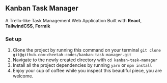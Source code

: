 ## Kanban Task Manager

A Trello-like Task Management Web Application Built with **React**, **TailwindCSS**, **Formik**

### Set up

1. Clone the project by running this command on your terminal `git clone git@github.com:cheetah-codes/kanban-task-manager.git`
2. Navigate to the newly created directory with `cd kanban-task-manager`
3. Install all the project dependencies by running `yarn` or `npm install`
4. Enjoy your cup of coffee while you inspect this beautiful piece, you are welcome.
